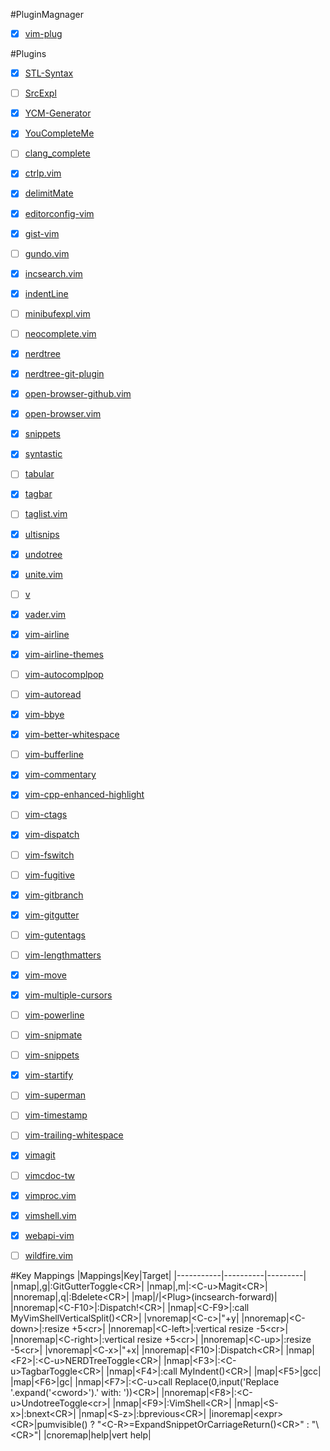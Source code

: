 #PluginMagnager
- [X] [vim-plug](https://github.com/junegunn/vim-plug)


#Plugins
- [X] [STL-Syntax](https://github.com/Mizuchi/STL-Syntax)
- [ ] [SrcExpl](https://github.com/wesleyche/SrcExpl)
- [X] [YCM-Generator](https://github.com/rdnetto/YCM-Generator)
- [X] [YouCompleteMe](https://github.com/oblitum/YouCompleteMe)
- [ ] [clang_complete](https://github.com/Rip-Rip/clang_complete)
- [X] [ctrlp.vim](https://github.com/ctrlpvim/ctrlp.vim)
- [X] [delimitMate](https://github.com/Raimondi/delimitMate)
- [X] [editorconfig-vim](https://github.com/editorconfig/editorconfig-vim)
- [X] [gist-vim](https://github.com/mattn/gist-vim)
- [ ] [gundo.vim](https://github.com/sjl/gundo.vim)
- [X] [incsearch.vim](https://github.com/haya14busa/incsearch.vim)
- [X] [indentLine](https://github.com/Yggdroot/indentLine)
- [ ] [minibufexpl.vim](https://github.com/fholgado/minibufexpl.vim)
- [ ] [neocomplete.vim](https://github.com/Shougo/neocomplete.vim)
- [X] [nerdtree](https://github.com/scrooloose/nerdtree)
- [X] [nerdtree-git-plugin](https://github.com/Xuyuanp/nerdtree-git-plugin)
- [X] [open-browser-github.vim](https://github.com/tyru/open-browser-github.vim)
- [X] [open-browser.vim](https://github.com/tyru/open-browser.vim)
- [X] [snippets](https://github.com/scps950707/snippets)
- [X] [syntastic](https://github.com/scrooloose/syntastic)
- [ ] [tabular](https://github.com/godlygeek/tabular)
- [X] [tagbar](https://github.com/majutsushi/tagbar)
- [ ] [taglist.vim](https://github.com/vim-scripts/taglist.vim)
- [X] [ultisnips](https://github.com/SirVer/ultisnips)
- [X] [undotree](https://github.com/mbbill/undotree)
- [X] [unite.vim](https://github.com/Shougo/unite.vim)
- [ ] [v](https://github.com/rupa/v)
- [X] [vader.vim](https://github.com/junegunn/vader.vim)
- [X] [vim-airline](https://github.com/vim-airline/vim-airline)
- [X] [vim-airline-themes](https://github.com/vim-airline/vim-airline-themes)
- [ ] [vim-autocomplpop](https://github.com/othree/vim-autocomplpop)
- [ ] [vim-autoread](https://github.com/djoshea/vim-autoread)
- [X] [vim-bbye](https://github.com/moll/vim-bbye)
- [X] [vim-better-whitespace](https://github.com/ntpeters/vim-better-whitespace)
- [ ] [vim-bufferline](https://github.com/bling/vim-bufferline)
- [X] [vim-commentary](https://github.com/tpope/vim-commentary)
- [X] [vim-cpp-enhanced-highlight](https://github.com/octol/vim-cpp-enhanced-highlight)
- [ ] [vim-ctags](https://github.com/scps950707/vim-ctags)
- [X] [vim-dispatch](https://github.com/tpope/vim-dispatch)
- [ ] [vim-fswitch](https://github.com/derekwyatt/vim-fswitch)
- [ ] [vim-fugitive](https://github.com/tpope/vim-fugitive)
- [X] [vim-gitbranch](https://github.com/itchyny/vim-gitbranch)
- [X] [vim-gitgutter](https://github.com/airblade/vim-gitgutter)
- [ ] [vim-gutentags](https://github.com/ludovicchabant/vim-gutentags)
- [ ] [vim-lengthmatters](https://github.com/scps950707/vim-lengthmatters)
- [X] [vim-move](https://github.com/matze/vim-move)
- [X] [vim-multiple-cursors](https://github.com/terryma/vim-multiple-cursors)
- [ ] [vim-powerline](https://github.com/Lokaltog/vim-powerline)
- [ ] [vim-snipmate](https://github.com/garbas/vim-snipmate)
- [ ] [vim-snippets](https://github.com/scps950707/vim-snippets)
- [X] [vim-startify](https://github.com/mhinz/vim-startify)
- [ ] [vim-superman](https://github.com/jez/vim-superman)
- [ ] [vim-timestamp](https://github.com/scps950707/vim-timestamp)
- [ ] [vim-trailing-whitespace](https://github.com/bronson/vim-trailing-whitespace)
- [X] [vimagit](https://github.com/scps950707/vimagit)
- [ ] [vimcdoc-tw](https://github.com/chusiang/vimcdoc-tw)
- [X] [vimproc.vim](https://github.com/Shougo/vimproc.vim)
- [X] [vimshell.vim](https://github.com/Shougo/vimshell.vim)
- [X] [webapi-vim](https://github.com/mattn/webapi-vim)
- [ ] [wildfire.vim](https://github.com/gcmt/wildfire.vim)


#Key Mappings
|Mappings|Key|Target|
|-----------|----------|---------|
|nmap|,g|:GitGutterToggle\<CR\>|
|nmap|,m|:\<C-u\>Magit\<CR\>|
|nnoremap|,q|:Bdelete\<CR\>|
|map|/|\<Plug\>(incsearch-forward)|
|nnoremap|\<C-F10\>|:Dispatch!\<CR\>|
|nmap|\<C-F9\>|:call MyVimShellVerticalSplit()\<CR\>|
|vnoremap|\<C-c\>|"+y|
|nnoremap|\<C-down\>|:resize +5\<cr\>|
|nnoremap|\<C-left\>|:vertical resize -5\<cr\>|
|nnoremap|\<C-right\>|:vertical resize +5\<cr\>|
|nnoremap|\<C-up\>|:resize -5\<cr\>|
|vnoremap|\<C-x\>|"+x|
|nnoremap|\<F10\>|:Dispatch\<CR\>|
|nmap|\<F2\>|:\<C-u\>NERDTreeToggle\<CR\>|
|nmap|\<F3\>|:\<C-u\>TagbarToggle\<CR\>|
|nmap|\<F4\>|:call MyIndent()\<CR\>|
|map|\<F5\>|gcc|
|map|\<F6\>|gc|
|nmap|\<F7\>|:\<C-u\>call Replace(0,input('Replace '.expand('\<cword\>').' with: '))\<CR\>|
|nnoremap|\<F8\>|:\<C-u\>UndotreeToggle\<cr\>|
|nmap|\<F9\>|:VimShell\<CR\>|
|nmap|\<S-x\>|:bnext\<CR\>|
|nmap|\<S-z\>|:bprevious\<CR\>|
|inoremap|\<expr\>\<CR\>|pumvisible() ? "\<C-R\>=ExpandSnippetOrCarriageReturn()\<CR\>" : "\\<CR\>"|
|cnoremap|help|vert help|

